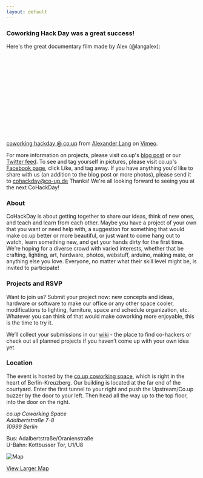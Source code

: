 ```yaml
---
layout: default
---
```


### Coworking Hack Day was a great success!

Here's the great documentary film made by Alex (@langalex):
<object width="400" height="225"><param name="allowfullscreen" value="true" /><param name="allowscriptaccess" value="always" /><param name="movie" value="http://vimeo.com/moogaloop.swf?clip_id=29536600&amp;server=vimeo.com&amp;show_title=0&amp;show_byline=0&amp;show_portrait=0&amp;color=00adef&amp;fullscreen=1&amp;autoplay=0&amp;loop=0" /><embed src="http://vimeo.com/moogaloop.swf?clip_id=29536600&amp;server=vimeo.com&amp;show_title=0&amp;show_byline=0&amp;show_portrait=0&amp;color=00adef&amp;fullscreen=1&amp;autoplay=0&amp;loop=0" type="application/x-shockwave-flash" allowfullscreen="true" allowscriptaccess="always" width="400" height="225"></embed></object><p><a href="http://vimeo.com/29536600">coworking hackday @ co.up</a> from <a href="http://vimeo.com/langalex">Alexander Lang</a> on <a href="http://vimeo.com">Vimeo</a>.</p>

For more information on projects, please visit co.up's [blog post](http://co-up.de/2011/08/30/cohackday-writeup.html) or our [Twitter feed](http://www.twitter.com/cohackday). To see and tag yourself in pictures, please visit co.up's [Facebook page](http://www.facebook.com/co.up.cowoking), click Like, and tag away. If you have anything you'd like to share with us (an addition to the blog post or more photos), please send it to cohackday@co-up.de Thanks!
We're all looking forward to seeing you at the next CoHackDay!

### About

CoHackDay is about getting together to share our ideas, think of new ones, and teach and learn from each other. Maybe you have a project of your own that you want or need help with, a suggestion for something that would make co.up better or more beautiful, or just want to come hang out to watch, learn something new, and get your hands dirty for the first time. We’re hoping for a diverse crowd with varied interests, whether that be crafting, lighting, art, hardware, photos, webstuff, arduino, making mate, or anything else you love. Everyone, no matter what their skill level might be, is invited to participate!

### Projects and RSVP

Want to join us? Submit your project now: new concepts and ideas, hardware or software to make our office or any other space cooler, modifications to lighting, furniture, space and schedule organization, etc. Whatever you can think of that would make coworking more enjoyable, this is the time to try it.

We’ll collect your submissions in our <a href="http://coworkinghackday.wikispaces.com/">wiki</a> - the place to find co-hackers or check out all planned projects if you haven’t come up with your own idea yet.

### Location

<p>The event is hosted by the <a href="http://co-up.de/" title="co.up coworking space">co.up coworking space</a>, which is right in the heart of Berlin-Kreuzberg. Our building is located at the far end of the courtyard. Enter the first tunnel to your right and push the Upstream/Co.up buzzer by the door to your left. Then head all the way up to the top floor, into the door on the right.</p>

<address>
  <p>
    co.up Coworking Space<br />
    Adalbertstraße 7-8<br />
    10999 Berlin
  </p>
</address>

<p>
  Bus: Adalbertstraße/Oranienstraße<br />
  U-Bahn: Kottbusser Tor, U1/U8
</p>

<p>
  <img alt="Map" src="http://maps.google.com/maps/api/staticmap?center=52.500506,13.418744&amp;zoom=16&amp;markers=52.500506,13.418744&amp;size=360x300&amp;sensor=true&amp;key=ABQIAAAAbs4qD32K84SgIB5dec75sBTzTsHHdqOtRvUzkbUtDLLb_O27dBT8DyDzl30mBd6ZUlnl9-nzDbCMaA">
</p>

<p>
  <a href="http://maps.google.com/maps?f=q&amp;source=embed&amp;hl=en&amp;geocode=&amp;q=Adalbertstra%C3%9Fe+8,+10999+Berlin,+Germany&amp;sll=52.523405,13.4114&amp;sspn=0.91245,1.853943&amp;ie=UTF8&amp;hq=&amp;hnear=Adalbertstra%C3%9Fe+8,+Kreuzberg+10999+Berlin,+Germany&amp;ll=52.500797,13.419929&amp;spn=0.004572,0.010836&amp;z=16&amp;iwloc=A">View Larger Map</a>
</p>
